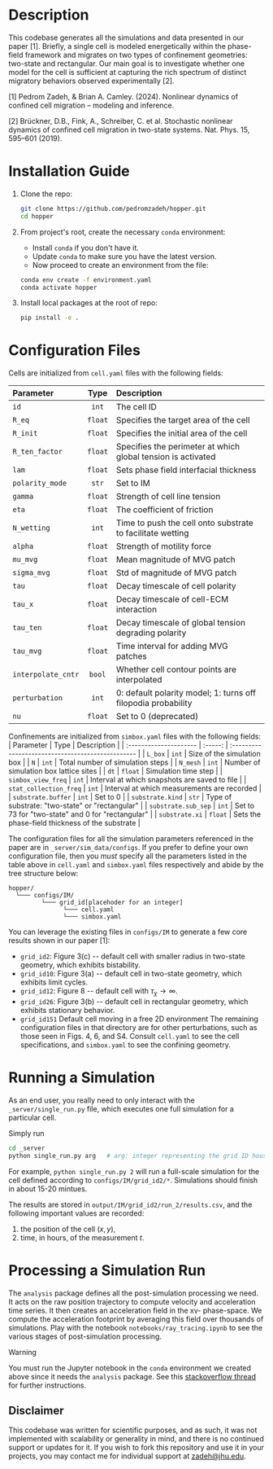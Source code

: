 # Description
This codebase generates all the simulations and data presented in our paper [1]. Briefly, a single cell is modeled energetically within the phase-field framework and migrates on two types of confinement geometries: two-state and rectangular. Our main goal is to investigate whether one model for the cell is sufficient at capturing the rich spectrum of distinct migratory behaviors observed experimentally [2].

[1] Pedrom Zadeh, & Brian A. Camley. (2024). Nonlinear dynamics of confined cell migration – modeling and inference.

[2] Brückner, D.B., Fink, A., Schreiber, C. et al. Stochastic nonlinear dynamics of confined cell migration in two-state systems. Nat. Phys. 15, 595–601 (2019).


# Installation Guide
1. Clone the repo:
    ```bash
    git clone https://github.com/pedromzadeh/hopper.git
    cd hopper
    ```

2. From project's root, create the necessary `conda` environment:
   - Install `conda` if you don't have it.
   - Update `conda` to make sure you have the latest version.
   - Now proceed to create an environment from the file:
    ```bash
    conda env create -f environment.yaml
    conda activate hopper
    ```

3. Install local packages at the root of repo:
    ```bash
    pip install -e .
    ```

# Configuration Files
Cells are initialized from `cell.yaml` files with the following fields:

| Parameter          |  Type   | Description                                                   |
| :----------------- | :-----: | :------------------------------------------------------------ |
| `id`               |  `int`  | The cell ID                                                   |
| `R_eq`             | `float` | Specifies the target area of the cell                         |
| `R_init`           | `float` | Specifies the initial area of the cell                        |
| `R_ten_factor`     | `float` | Specifies the perimeter at which global tension is activated  |
| `lam`              | `float` | Sets phase field interfacial thickness                        |
| `polarity_mode`    |  `str`  | Set to IM                                                     |
| `gamma`            | `float` | Strength of cell line tension                                 |
| `eta`              | `float` | The coefficient of friction                                   |
| `N_wetting`        |  `int`  | Time to push the cell onto substrate to facilitate wetting    |
| `alpha`            | `float` | Strength of motility force                                    |
| `mu_mvg`           | `float` | Mean magnitude of MVG patch                                   |
| `sigma_mvg`        | `float` | Std of magnitude of MVG patch                                 |
| `tau`              | `float` | Decay timescale of cell polarity                              |
| `tau_x`            | `float` | Decay timescale of cell-ECM interaction                       |
| `tau_ten`          | `float` | Decay timescale of global tension degrading polarity          |
| `tau_mvg`          | `float` | Time interval for adding MVG patches                          |
| `interpolate_cntr` | `bool`  | Whether cell contour points are interpolated                  |
| `perturbation`     |  `int`  | 0: default polarity model; 1: turns off filopodia probability |
| `nu`               | `float` | Set to 0 (deprecated)                                         |

Confinements are initialized from `simbox.yaml` files with the following fields:
| Parameter              |  Type   | Description                                       |
| :--------------------- | :-----: | :------------------------------------------------ |
| `L_box`                |  `int`  | Size of the simulation box                        |
| `N`                    |  `int`  | Total number of simulation steps                  |
| `N_mesh`               |  `int`  | Number of simulation box lattice sites            |
| `dt`                   | `float` | Simulation time step                              |
| `simbox_view_freq`     |  `int`  | Interval at which snapshots are saved to file     |
| `stat_collection_freq` |  `int`  | Interval at which measurements are recorded       |
| `substrate.buffer`     |  `int`  | Set to 0                                          |
| `substrate.kind`       |  `str`  | Type of substrate: "two-state" or "rectangular"   |
| `substrate.sub_sep`    |  `int`  | Set to 73 for "two-state" and 0 for "rectangular" |
| `substrate.xi`         | `float` | Sets the phase-field thickness of the substrate   |

The configuration files for all the simulation parameters referenced in the paper are in `_server/sim_data/configs`. If you prefer to define your own configuration file, then you *must* specify all the parameters listed in the table above in `cell.yaml` and `simbox.yaml` files respectively and abide by the tree structure below:

```
hopper/
  └─── configs/IM/
         └─── grid_id[placehoder for an integer]
               └─── cell.yaml
               └─── simbox.yaml  
```

You can leverage the existing files in `configs/IM` to generate a few core results shown in our paper [1]:
- `grid_id2`: Figure 3(c) -- default cell with smaller radius in two-state geometry, which exhibits bistability.
- `grid_id10`: Figure 3(a) -- default cell in two-state geometry, which exhibits limit cycles.
- `grid_id12`: Figure 8 -- default cell with $\tau_\chi \to \infty$.
- `grid_id26`: Figure 3(b) -- default cell in rectangular geometry, which exhibits stationary behavior.
- `grid_id151` Default cell moving in a free 2D environment
The remaining configuration files in that directory are for other perturbations, such as those seen in Figs. 4, 6, and S4. Consult `cell.yaml` to see the cell specifications, and `simbox.yaml` to see the confining geometry.

# Running a Simulation
As an end user, you really need to only interact with the `_server/single_run.py` file, which executes one full simulation for a particular cell.

Simply run 
```bash 
cd _server
python single_run.py arg   # arg: integer representing the grid ID housed in /configs/IM
```
For example, `python single_run.py 2` will run a full-scale simulation for the cell defined according to `configs/IM/grid_id2/*`. Simulations should finish in about 15-20 mintues.

The results are stored in `output/IM/grid_id2/run_2/results.csv`, and the following important values are recorded:

1. the position of the cell $(x, y)$, 
2. time, in hours, of the measurement $t$.

# Processing a Simulation Run
The `analysis` package defines all the post-simulation processing we need. It acts on the raw position trajectory to compute velocity and acceleration time series. It then creates an acceleration field in the xv- phase-space. We compute the acceleration footprint by averaging this field over thousands of simulations. Play with the notebook `notebooks/ray_tracing.ipynb` to see the various stages of post-simulation processing.

> [!WARNING] 
> You must run the Jupyter notebook in the `conda` environment we created above since it needs the `analysis` package. See this [stackoverflow thread](https://stackoverflow.com/questions/39604271/conda-environments-not-showing-up-in-jupyter-notebook) for further instructions.

## Disclaimer
This codebase was written for scientific purposes, and as such, it was not implemented with scalability or generality in mind, and there is no continued support or updates for it. If you wish to fork this repository and use it in your projects, you may contact me for individual support at [zadeh@jhu.edu](mail:zadeh@jhu.edu).

